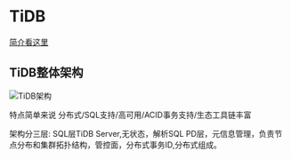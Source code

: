 # TiDB

[简介看这里](https://pingcap.com/products/tidb)

## TiDB整体架构

![TiDB架构](https://download.pingcap.com/images/docs-cn/tidb-architecture-v3.1.png)

特点简单来说 分布式/SQL支持/高可用/ACID事务支持/生态工具链丰富

架构分三层: SQL层TiDB Server,无状态，解析SQL  PD层，元信息管理，负责节点分布和集群拓扑结构，管控面，分布式事务ID,分布式组成。
